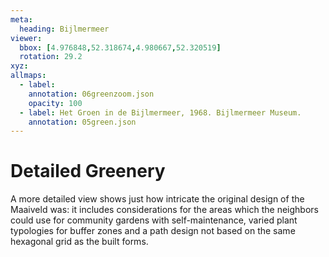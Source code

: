 ```yaml
---
meta:
  heading: Bijlmermeer
viewer:
  bbox: [4.976848,52.318674,4.980667,52.320519]
  rotation: 29.2
xyz:
allmaps:
  - label:
    annotation: 06greenzoom.json
    opacity: 100
  - label: Het Groen in de Bijlmermeer, 1968. Bijlmermeer Museum.
    annotation: 05green.json
---
```

# Detailed Greenery
A more detailed view shows just how intricate the original design of the Maaiveld was: it includes considerations for the areas which the neighbors could use for community gardens with self-maintenance, varied plant typologies for buffer zones and a path design not based on the same hexagonal grid as the built forms.
